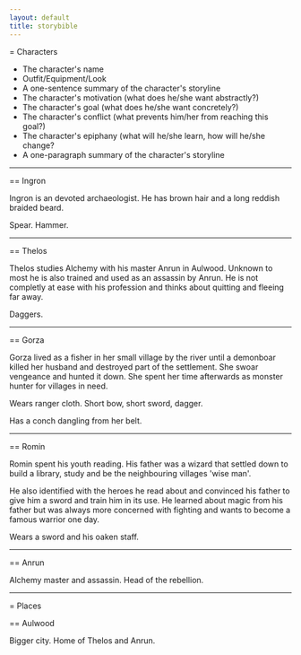 ```yaml
---
layout: default
title: storybible
---
```


= Characters

* The character's name
* Outfit/Equipment/Look
* A one-sentence summary of the character's storyline
* The character's motivation (what does he/she want abstractly?)
* The character's goal (what does he/she want concretely?)
* The character's conflict (what prevents him/her from reaching this goal?)
* The character's epiphany (what will he/she learn, how will he/she change?
* A one-paragraph summary of the character's storyline

---

== Ingron

Ingron is an devoted archaeologist. He has brown hair and a long
reddish braided beard.

Spear. Hammer.

---

== Thelos

Thelos studies Alchemy with his master Anrun in Aulwood. Unknown to most
he is also trained and used as an assassin by Anrun. He is not completly at ease
with his profession and thinks about quitting and fleeing far away.

Daggers.

---

== Gorza

Gorza lived as a fisher in her small village by the river until a demonboar killed
her husband and destroyed part of the settlement. She swoar vengeance and hunted it
down. She spent her time afterwards as monster hunter for villages in need.

Wears ranger cloth. Short bow, short sword, dagger.

Has a conch dangling from her belt.

---

== Romin

Romin spent his youth reading. His father was a wizard that settled down to
build a library, study and be the neighbouring villages 'wise man'.

He also identified with the heroes he read about and convinced his father to
give him a sword and train him in its use. He learned about magic from his
father but was always more concerned with fighting and wants to become
a famous warrior one day.

Wears a sword and his oaken staff.

---

== Anrun

Alchemy master and assassin. Head of the rebellion.

---

= Places

== Aulwood

Bigger city. Home of Thelos and Anrun.
